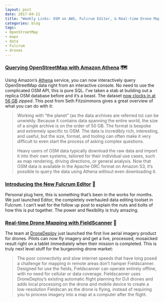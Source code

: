 ```yaml
---
layout: post
date: 2017-04-21
title: "Weekly Links: OSM on AWS, Fulcrum Editor, & Real-time Drone Maps"
categories: blog
tags:
- OpenStreetMap
- maps
- data
- Fulcrum
- drones
---
```


### [Querying OpenStreetMap with Amazon Athena](https://aws.amazon.com/blogs/big-data/querying-openstreetmap-with-amazon-athena/) 🗺

Using Amazon’s [Athena](https://aws.amazon.com/athena/) service, you can now interactively query OpenStreetMap data right from an interactive console. No need to use the complicated OSM API, this is pure SQL. I’ve taken a stab at building out a replica OSM database before and it’s a beast. The dataset [now clocks in at 56 GB](http://planet.openstreetmap.org/) _zipped_. This post from Seth Fitzsimmons gives a great overview of what you can do with it:

> Working with “the planet” (as the data archives are referred to) can be unwieldy. Because it contains data spanning
> the entire world, the size of a single archive is on the order of 50 GB. The format is bespoke and extremely specific
> to OSM. The data is incredibly rich, interesting, and useful, but the size, format, and tooling can often make it
> very difficult to even start the process of asking complex questions.
>
> Heavy users of OSM data typically download the raw data and import it into their own systems, tailored for their
> individual use cases, such as map rendering, driving directions, or general analysis. Now that OSM data is available
> in the Apache ORC format on Amazon S3, it’s possible to query the data using Athena without even downloading it.

### [Introducing the New Fulcrum Editor](http://www.fulcrumapp.com/blog/introducing-the-new-editor/) 🔺

Personal plug here, this is something that’s been in the works for months. We just launched Editor, the completely overhauled data editing toolset in Fulcrum. I can’t wait for the follow up post to explain the nuts and bolts of how this is put together. The power and flexibility is truly amazing.

### [Real-time Drone Mapping with FieldScanner](https://blog.dronedeploy.com/introducing-fieldscanner-real-time-drone-mapping-is-here-9e8c350775ed) 🚁

The team at [DroneDeploy](https://www.dronedeploy.com/) just launched the first live aerial imagery product for drones. Pilots can now fly imagery and get a live, processed, mosaicked result right on a tablet immediately when their mission is completed. This is truly next level stuff for the burgeoning drone market:

>The poor connectivity and slow internet speeds that have long posed a challenge for mapping in remote areas don’t hamper Fieldscanner. Designed for use the fields, Fieldscanner can operate entirely offline, with no need for cellular or data coverage. Fieldscanner uses DroneDeploy’s existing automatic flight planning for DJI drones and adds local processing on the drone and mobile device to create a low-resolution Fieldscan as the drone is flying, instead of requiring you to process imagery into a map at a computer after the flight.

